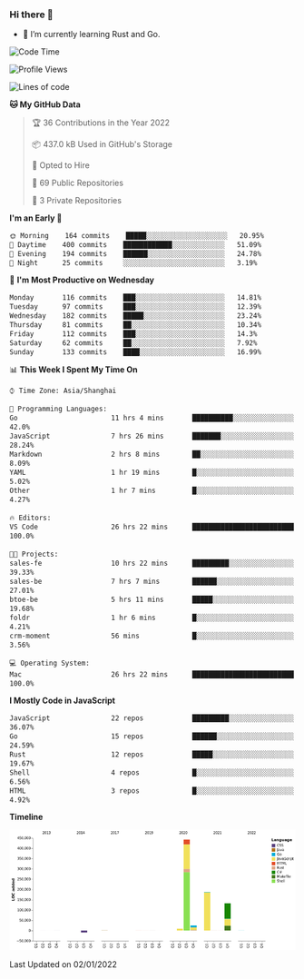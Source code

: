 ### Hi there 👋

- 🌱 I’m currently learning Rust and Go.

<!--START_SECTION:waka-->
![Code Time](http://img.shields.io/badge/Code%20Time-82%20hrs%2035%20mins-blue)

![Profile Views](http://img.shields.io/badge/Profile%20Views-1-blue)

![Lines of code](https://img.shields.io/badge/From%20Hello%20World%20I%27ve%20Written-793%20Thousand%20lines%20of%20code-blue)

**🐱 My GitHub Data** 

> 🏆 36 Contributions in the Year 2022
 > 
> 📦 437.0 kB Used in GitHub's Storage 
 > 
> 💼 Opted to Hire
 > 
> 📜 69 Public Repositories 
 > 
> 🔑 3 Private Repositories  
 > 
**I'm an Early 🐤** 

```text
🌞 Morning    164 commits    █████░░░░░░░░░░░░░░░░░░░░   20.95% 
🌆 Daytime    400 commits    ████████████░░░░░░░░░░░░░   51.09% 
🌃 Evening    194 commits    ██████░░░░░░░░░░░░░░░░░░░   24.78% 
🌙 Night      25 commits     ░░░░░░░░░░░░░░░░░░░░░░░░░   3.19%

```
📅 **I'm Most Productive on Wednesday** 

```text
Monday       116 commits    ███░░░░░░░░░░░░░░░░░░░░░░   14.81% 
Tuesday      97 commits     ███░░░░░░░░░░░░░░░░░░░░░░   12.39% 
Wednesday    182 commits    █████░░░░░░░░░░░░░░░░░░░░   23.24% 
Thursday     81 commits     ██░░░░░░░░░░░░░░░░░░░░░░░   10.34% 
Friday       112 commits    ███░░░░░░░░░░░░░░░░░░░░░░   14.3% 
Saturday     62 commits     ██░░░░░░░░░░░░░░░░░░░░░░░   7.92% 
Sunday       133 commits    ████░░░░░░░░░░░░░░░░░░░░░   16.99%

```


📊 **This Week I Spent My Time On** 

```text
⌚︎ Time Zone: Asia/Shanghai

💬 Programming Languages: 
Go                       11 hrs 4 mins       ██████████░░░░░░░░░░░░░░░   42.0% 
JavaScript               7 hrs 26 mins       ███████░░░░░░░░░░░░░░░░░░   28.24% 
Markdown                 2 hrs 8 mins        ██░░░░░░░░░░░░░░░░░░░░░░░   8.09% 
YAML                     1 hr 19 mins        █░░░░░░░░░░░░░░░░░░░░░░░░   5.02% 
Other                    1 hr 7 mins         █░░░░░░░░░░░░░░░░░░░░░░░░   4.27%

🔥 Editors: 
VS Code                  26 hrs 22 mins      █████████████████████████   100.0%

🐱‍💻 Projects: 
sales-fe                 10 hrs 22 mins      █████████░░░░░░░░░░░░░░░░   39.33% 
sales-be                 7 hrs 7 mins        ██████░░░░░░░░░░░░░░░░░░░   27.01% 
btoe-be                  5 hrs 11 mins       █████░░░░░░░░░░░░░░░░░░░░   19.68% 
foldr                    1 hr 6 mins         █░░░░░░░░░░░░░░░░░░░░░░░░   4.21% 
crm-moment               56 mins             █░░░░░░░░░░░░░░░░░░░░░░░░   3.56%

💻 Operating System: 
Mac                      26 hrs 22 mins      █████████████████████████   100.0%

```

**I Mostly Code in JavaScript** 

```text
JavaScript               22 repos            █████████░░░░░░░░░░░░░░░░   36.07% 
Go                       15 repos            ██████░░░░░░░░░░░░░░░░░░░   24.59% 
Rust                     12 repos            █████░░░░░░░░░░░░░░░░░░░░   19.67% 
Shell                    4 repos             █░░░░░░░░░░░░░░░░░░░░░░░░   6.56% 
HTML                     3 repos             █░░░░░░░░░░░░░░░░░░░░░░░░   4.92%

```


**Timeline**

![Chart not found](https://raw.githubusercontent.com/elton/elton/main/charts/bar_graph.png) 


 Last Updated on 02/01/2022
<!--END_SECTION:waka-->

<!--
**elton/elton** is a ✨ _special_ ✨ repository because its `README.md` (this file) appears on your GitHub profile.

Here are some ideas to get you started:

- 🔭 I’m currently working on ...
- 🌱 I’m currently learning ...
- 👯 I’m looking to collaborate on ...
- 🤔 I’m looking for help with ...
- 💬 Ask me about ...
- 📫 How to reach me: ...
- 😄 Pronouns: ...
- ⚡ Fun fact: ...
-->
